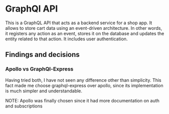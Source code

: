 # GraphQl API

This is a GraphQL API that acts as a backend service for a shop app. It allows to store cart data using an event-driven architecture. In other words, it registers any action as an event, stores it on the database and updates the entity related to that action. It includes user authentication.

## Findings and decisions

### Apollo vs GraphQl-Express

Having tried both, I have not seen any difference other than simplicity. This fact made me choose graphql-express over apollo, since its implementation is much simpler and understandable.

NOTE: Apollo was finally chosen since it had more documentation on auth and subscriptions
